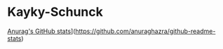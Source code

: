 # Kayky-Schunck

  [Anurag's GitHub stats](https://github-readme-stats.vercel.app/api?kaykyschunck=anuraghazra)](https://github.com/anuraghazra/github-readme-stats)

 

  
